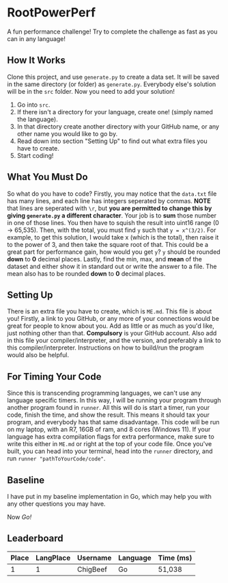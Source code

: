 # RootPowerPerf
A fun performance challenge! Try to complete the challenge as fast as you can in any language!

## How It Works
Clone this project, and use `generate.py` to create a data set. It will be saved in the same directory (or folder) as `generate.py`.
Everybody else's solution will be in the `src` folder.
Now you need to add your solution!

1. Go into `src`.
2. If there isn't a directory for your language, create one! (simply named the language).
3. In that directory create another directory with your GitHub name, or any other name you would like to go by.
4. Read down into section "Setting Up" to find out what extra files you have to create.
5. Start coding!

## What You Must Do
So what do you have to code?
Firstly, you may notice that the `data.txt` file has many lines, and each line has integers seperated by commas.
__NOTE__ that lines are seperated with `\r`, but __you are permitted to change this by giving `generate.py` a different character__.
Your job is to __sum__ those number in one of those lines.
You then have to squish the result into uint16 range (0 -> 65,535).
Then, with the total, you must find `y` such that `y = x^(3/2)`.
For example, to get this solution, I would take x (which is the total), then raise it to the power of 3, and then take the square root of that.
This could be a great part for performance gain, how would you get `y`?
`y` should be rounded __down__ to __0__ decimal places.
Lastly, find the min, max, and __mean__ of the dataset and either show it in standard out or write the answer to a file.
The mean also has to be rounded __down__ to __0__ decimal places.

## Setting Up
There is an extra file you have to create, which is `ME.md`.
This file is about you!
Firstly, a link to you GitHub, or any more of your connections would be great for people to know about you.
Add as little or as much as you'd like, just nothing other than that.
__Compulsory__ is your GitHub account.
Also add in this file your compiler/interpreter, and the version, and preferably a link to this compiler/interpreter.
Instructions on how to build/run the program would also be helpful.

## For Timing Your Code
Since this is transcending programming languages, we can't use any language specific timers.
In this way, I will be running your program through another program found in `runner`.
All this will do is start a timer, run your code, finish the time, and show the result.
This means it should tax your program, and everybody has that same disadvantage.
This code will be run on my laptop, with an R7, 16GB of ram, and 8 cores (Windows 11).
If your language has extra compilation flags for extra performance, make sure to write this either in `ME.md` or right at the top of your code file.
Once you've built, you can head into your terminal, head into the `runner` directory, and run `runner "pathToYourCode/code"`.

## Baseline
I have put in my baseline implementation in Go, which may help you with any other questions you may have.

Now _Go!_

## Leaderboard
| Place | LangPlace | Username | Language | Time (ms) |
| ----- | --------- | -------- | -------- | --------- |
| 1     | 1         | ChigBeef | Go       | 51,038    |